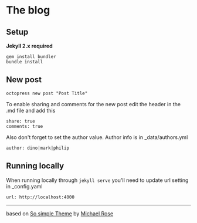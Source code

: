 # The blog

## Setup 
**Jekyll 2.x required**

```
gem install bundler
bundle install
```

## New post

```
octopress new post "Post Title"
```

To enable sharing and comments for the new post edit the header in the .md file and add this

```
share: true
comments: true
```

Also don't forget to set the author value. Author info is in _data/authors.yml

```
author: dino|mark|philip
```

## Running locally

When running locally through ```jekyll serve``` you'll need to update url setting in _config.yaml

```
url: http://localhost:4000
```

---
based on [So simple Theme](https://github.com/mmistakes/so-simple-theme) by [Michael Rose](https://github.com/mmistakes) 
